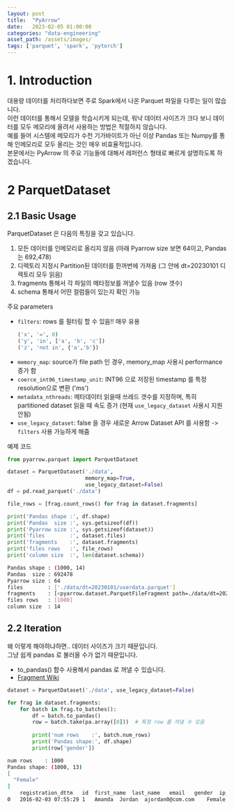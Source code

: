 ```yaml
---
layout: post
title:  "PyArrow"
date:   2023-02-05 01:00:00
categories: "data-engineering"
asset_path: /assets/images/
tags: ['parquet', 'spark', 'pytorch']
---
```



# 1. Introduction

대용량 데이터를 처리하다보면 주로 Spark에서 나온 Parquet 파일을 다루는 일이 많습니다.<br> 
이런 데이터를 통해서 모델을 학습시키게 되는데, 워낙 데이터 사이즈가 크다 보니 데이터를 모두 메모리에 올려서 사용하는 방법은 적절하지 않습니다. <br> 
예를 들어 시스템에 메모리가 수천 기가바이트가 아닌 이상 Pandas 또는 Numpy를 통해 인메모리로 모두 올리는 것인 매우 비효율적입니다.<br>
본문에서는 PyArrow 의 주요 기능들에 대해서 레퍼런스 형태로 빠르게 설명하도록 하겠습니다. 




# 2 ParquetDataset

## 2.1 Basic Usage

ParquetDataset 은 다음의 특징을 갖고 있습니다. 

1. 모든 데이터를 인메모리로 올리지 않음 (아래 Pyarrow size 보면 64이고, Pandas는 692,478)
2. 디렉토리 지정시 Partition된 데이터를 한꺼번에 가져옴 (그 안에 dt=20230101 디렉토리 모두 읽음)
3. fragments 통해서 각 파일의 메타정보를 꺼낼수 있음 (row 갯수)
4. schema 통해서 어떤 컬럼들이 있는지 확인 가능

주요 parameters
 - `filters`: rows 를 필터링 할 수 있음!! 매우 유용<br>
   ```python
   ('x', '=', 0)
   ('y', 'in', ['a', 'b', 'c'])
   ('z', 'not in', {'a','b'})
   ```
 - `memory_map`: source가 file path 인 경우, memory_map 사용시 performance 증가 함
 - `coerce_int96_timestamp_unit`: INT96 으로 저장된 timestamp 를 특정 resolution으로 변환 ('ms')
 - `metadata_nthreads`: 메타데이터 읽을때 쓰레드 갯수를 지정하며, 특히 partitioned dataset 읽을 때 속도 증가 (현재 `use_legacy_dataset` 사용시 지원 안됨)
 - `use_legacy_dataset`: false 을 경우 새로운 Arrow Dataset API 를 사용함 -> `filters` 사용 가능하게 해줌
 

예제 코드

```python
from pyarrow.parquet import ParquetDataset

dataset = ParquetDataset('./data',
                         memory_map=True,                         
                         use_legacy_dataset=False)
df = pd.read_parquet('./data')

file_rows = [frag.count_rows() for frag in dataset.fragments]

print('Pandas shape :', df.shape)
print('Pandas  size :', sys.getsizeof(df))
print('Pyarrow size :', sys.getsizeof(dataset))
print('files        :', dataset.files)
print('fragments    :', dataset.fragments)
print('files rows   :', file_rows)
print('column size  :', len(dataset.schema))
```

```bash
Pandas shape : (1000, 14)
Pandas  size : 692478
Pyarrow size : 64
files        : ['./data/dt=20230101/userdata.parquet']
fragments    : [<pyarrow.dataset.ParquetFileFragment path=./data/dt=20230101/userdata.parquet partition=[dt=20230101]>]
files rows   : [1000]
column size  : 14
```

## 2.2 Iteration

왜 이렇게 해야하냐하면.. 데이터 사이즈가 크기 때문입니다. <br> 
그냥 쉽게  pandas 로 불러올 수가 없기 때문입니다. 

 - to_pandas() 함수 사용해서 pandas 로 꺼낼 수 있습니다. 
 - [Fragment Wiki](https://arrow.apache.org/docs/python/generated/pyarrow.dataset.Fragment.html)

```python
dataset = ParquetDataset('./data', use_legacy_dataset=False)

for frag in dataset.fragments:
    for batch in frag.to_batches():
        df = batch.to_pandas()
        row = batch.take(pa.array([0]))  # 특정 row 를 꺼낼 수 있음
        
        print('num rows    :', batch.num_rows)
        print('Pandas shape:', df.shape)
        print(row['gender'])
```

```bash
num rows    : 1000
Pandas shape: (1000, 13)
[
  "Female"
]
	registration_dttm	id	first_name	last_name	email	gender	ip_address	cc	country	birthdate	salary	title	comments
0	2016-02-03 07:55:29	1	Amanda	Jordan	ajordan0@com.com	Female	1.197.201.2	6759521864920116	Indonesia	3/8/1971	49756.53	Internal Auditor	1E+02
```